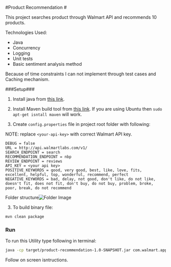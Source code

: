 #Product Recommendation #

This project searches product through Walmart API and recommends 10 products.

Technologies Used:
- Java
- Concurrency
- Logging
- Unit tests
- Basic sentiment analysis method

Because of time constraints I can not implement through test cases and Caching mechanism.

###Setup###
1. Install java from [this link](http://www.oracle.com/technetwork/java/javase/downloads/index.html).

2. Install Maven build tool from [this link](https://maven.apache.org/install.html).
	If you are using Ubuntu then `sudo apt-get isntall maven` will work.

3. Create `config.properties` file in project root folder with following:


NOTE: replace `<your-api-key>` with correct Walmart API key.
```config
DEBUG = false
URL = http://api.walmartlabs.com/v1/
SEARCH_ENDPOINT = search
RECOMMENDATION_ENDPOINT = nbp
REVIEW_ENDPOINT = reviews
API_KEY = <your api key>
POSITIVE_KEYWORDS = good, very good, best, like, love, fits, excellent, helpful, top, wonderful, recommend, perfect
NEGATIVE_KEYWORDS = bad, delay, not good, don't like, do not like, doesn't fit, does not fit, don't buy, do not buy, problem, broke, poor, break, do not recommend

```
Folder structure![Folder Image](https://github.com/jaympatel/product-recommendation/blob/master/img/folder-structure.png)

3. To build binary file:
```bash
mvn clean package 
```

### Run ###

To run this Utility type following in terminal:
```bash
java -cp target/product-recommendation-1.0-SNAPSHOT.jar com.walmart.app.App
```
Follow on screen isntructions.
